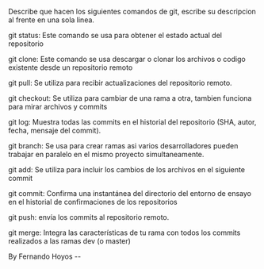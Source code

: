 Describe que hacen los siguientes comandos de git, escribe su descripcion al frente en una sola linea.

git status: Este comando se usa para obtener el estado actual del repositorio

git clone: Este comando se usa descargar o clonar los archivos o codigo existente desde un repositorio remoto

git pull: Se utiliza para recibir actualizaciones del repositorio remoto.

git checkout: Se utiliza para cambiar de una rama a otra, tambien funciona para mirar archivos y commits

git log: Muestra todas las commits en el historial del repositorio (SHA, autor, fecha, mensaje del commit).

git branch: Se usa para crear ramas asi varios desarrolladores pueden trabajar en paralelo en el mismo proyecto simultaneamente.

git add:  Se utiliza para incluir los cambios de los archivos en el siguiente commit

git commit: Confirma una instantánea del directorio del entorno de ensayo en el historial de confirmaciones de los repositorios

git push:  envía los commits al repositorio remoto.

git merge: Integra las características de tu rama con todos los commits realizados a las ramas dev (o master)

By Fernando Hoyos --
